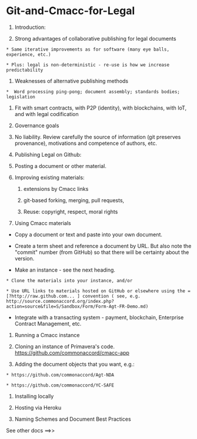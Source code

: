 # Git-and-Cmacc-for-Legal

1. Introduction:

  1.  Strong advantages of collaborative publishing for legal documents
  
    * Same iterative improvements as for software (many eye balls, experience, etc.)
    
    * Plus: legal is non-deterministic - re-use is how we increase predictability
  
  1.   Weaknesses of alternative publishing methods
  
    *  Word processing ping-pong; document assembly; standards bodies; legislation

  1.   Fit with smart contracts, with P2P (identity), with blockchains, with IoT, and with legal codification

  1. Governance goals 

   1. No liability.  Review carefully the source of information (git preserves provenance), motivations and competence of authors, etc.

1. Publishing Legal on Github:

  1. Posting a document or other material.

  1. Improving existing materials:

     1. extensions by Cmacc links 

     1. git-based forking, merging, pull requests, 

     1. Reuse: copyright, respect, moral rights
     
1. Using Cmacc materials

  *  Copy a document or text and paste into your own document.
  
  *  Create a term sheet and reference a document by URL.  But also note the "commit" number (from GitHub) so that there will be certainty about the version.
  
  *  Make an instance - see the next heading.
  
    * Clone the materials into your instance, and/or
    
    * Use URL links to materials hosted on GitHub or elsewhere using the =[?http://raw.github.com... ] convention ( see, e.g. http://source.commonaccord.org/index.php?action=source&file=S/Sandbox/Form/Form-Agt-FR-Demo.md)
    
   * Integrate with a transacting system - payment, blockchain, Enterprise Contract Management, etc.

1. Running a Cmacc instance

  1. Cloning an instance of Primavera's code. https://github.com/commonaccord/cmacc-app

  1.  Adding the document objects that you want, e.g.:
  
    * https://github.com/commonaccord/Agt-NDA

    * https://github.com/commonaccord/YC-SAFE


  1. Installing locally
  
  1. Hosting via Heroku

1.  Naming Schemes and Document Best Practices

See other docs ==>>



